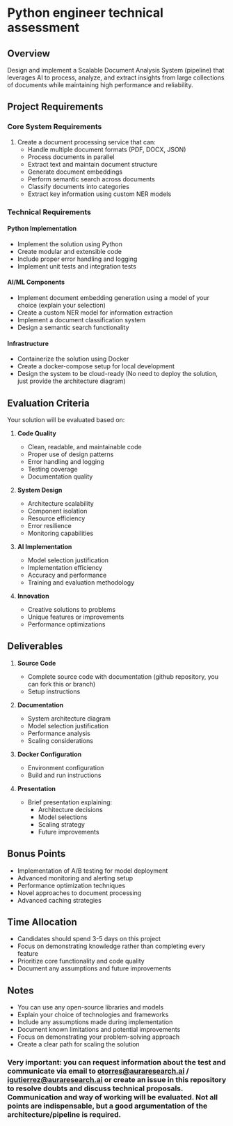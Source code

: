# Python engineer technical assessment

## Overview
Design and implement a Scalable Document Analysis System (pipeline) that leverages AI to process, analyze, and extract insights from large collections of documents while maintaining high performance and reliability.

## Project Requirements

### Core System Requirements

1. Create a document processing service that can:
   - Handle multiple document formats (PDF, DOCX, JSON)
   - Process documents in parallel
   - Extract text and maintain document structure
   - Generate document embeddings
   - Perform semantic search across documents
   - Classify documents into categories
   - Extract key information using custom NER models

### Technical Requirements

#### Python Implementation
- Implement the solution using Python 
- Create modular and extensible code
- Include proper error handling and logging
- Implement unit tests and integration tests

#### AI/ML Components
- Implement document embedding generation using a model of your choice (explain your selection)
- Create a custom NER model for information extraction
- Implement a document classification system
- Design a semantic search functionality

#### Infrastructure
- Containerize the solution using Docker
- Create a docker-compose setup for local development
- Design the system to be cloud-ready (No need to deploy the solution, just provide the architecture diagram)

## Evaluation Criteria

Your solution will be evaluated based on:

1. **Code Quality**
   - Clean, readable, and maintainable code
   - Proper use of design patterns
   - Error handling and logging
   - Testing coverage
   - Documentation quality

2. **System Design**
   - Architecture scalability
   - Component isolation
   - Resource efficiency
   - Error resilience
   - Monitoring capabilities

3. **AI Implementation**
   - Model selection justification
   - Implementation efficiency
   - Accuracy and performance
   - Training and evaluation methodology

4. **Innovation**
   - Creative solutions to problems
   - Unique features or improvements
   - Performance optimizations

## Deliverables

1. **Source Code**
   - Complete source code with documentation (github repository, you can fork this or branch)
   - Setup instructions

2. **Documentation**
   - System architecture diagram
   - Model selection justification
   - Performance analysis
   - Scaling considerations

3. **Docker Configuration**
   - Environment configuration
   - Build and run instructions

4. **Presentation**
   - Brief presentation explaining:
     - Architecture decisions
     - Model selections
     - Scaling strategy
     - Future improvements

## Bonus Points

- Implementation of A/B testing for model deployment
- Advanced monitoring and alerting setup
- Performance optimization techniques
- Novel approaches to document processing
- Advanced caching strategies

## Time Allocation

- Candidates should spend 3-5 days on this project
- Focus on demonstrating knowledge rather than completing every feature
- Prioritize core functionality and code quality
- Document any assumptions and future improvements

## Notes

- You can use any open-source libraries and models
- Explain your choice of technologies and frameworks
- Include any assumptions made during implementation
- Document known limitations and potential improvements
- Focus on demonstrating your problem-solving approach
- Create a clear path for scaling the solution

### Very important: you can request information about the test and communicate via email to otorres@auraresearch.ai / igutierrez@auraresearch.ai or create an issue in this repository to resolve doubts and discuss technical proposals. Communication and way of working will be evaluated. Not all points are indispensable, but a good argumentation of the architecture/pipeline is required.

